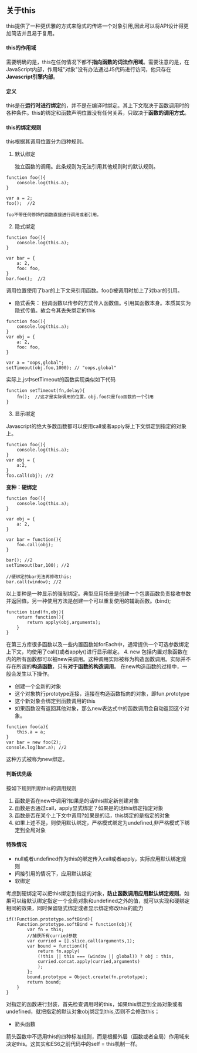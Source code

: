 
## 关于this
this提供了一种更优雅的方式来隐式的传递一个对象引用,因此可以将API设计得更加简洁并且易于复用。
#### this的作用域
需要明确的是，this在任何情况下都不**指向函数的词法作用域**。需要注意的是，在JavaScript内部，作用域"对象"没有办法通过JS代码进行访问，他只存在**Javascript引擎内部**。
#### 定义
this是在**运行时进行绑定**的，并不是在编译时绑定。其上下文取决于函数调用时的各种条件。this的绑定和函数声明位置没有任何关系，只取决于**函数的调用方式**。
#### this的绑定规则
this根据其调用位置分为四种规则。
1. 默认绑定
    
    独立函数的调用。此条规则为无法引用其他规则时的默认规则。 

```
function foo(){
    console.log(this.a);
}

var a = 2;
foo();  //2
```
    foo不带任何修饰的函数直接进行调用或者引用。

2. 隐式绑定

```
function foo(){
    console.log(this.a);
}

var bar = {
    a: 2,
    foo: foo,
}
bar.foo();  //2
```
调用位置使用了bar的上下文来引用函数。foo()被调用时加上了对bar的引用。

- 隐式丢失： 回调函数以传参的方式传入函数值。引用其函数本身。本质其实为隐式传值。故会令其丢失绑定的this

```
function foo(){
    console.log(this.a);
}
var obj = {
    a: 2,
    foo: foo,
}

var a = "oops,global";
setTimeout(obj.foo,1000); // "oops,global"
```
实际上,js中setTimeout的函数实现类似如下代码

```
function setTimeout(fn,delay){
    fn();  //这才是实际调用的位置，obj.foo只是foo函数的一个引用
}
```

3. 显示绑定

Javascript的绝大多数函数都可以使用call或者apply将上下文绑定到指定的对象上。

```
function foo(){
    console.log(this.a);
}
var obj = {
    a:2,
}
foo.call(obj); //2
```

**变种：硬绑定**

```
function foo(){
    console.log(this.a);
}

var obj = {
    a: 2,
}

var bar = function(){
    foo.call(obj);
}

bar(); //2
setTimeout(bar,100); //2

//硬绑定的bar无法再修改this;
bar.call(window); //2
```
以上变种是一种显示的强制绑定。典型应用场景是创建一个包裹函数负责接收参数并返回值。另一种使用方法是创建一个可以重复使用的辅助函数。(bind);

```
function bind(fn,obj){
    return function(){
        return apply(obj,arguments);
    }
}
```
在第三方库很多函数以及一些内置函数如forEach中，通常提供一个可选参数绑定上下文，均使用了call()或者apply()进行显示绑定。
4. new
包括内置对象函数在内的所有函数都可以被new来调用。这种调用实际被称为构造函数调用。实际并不存在所谓的**构造函数**，只有**对于函数的构造调用**。
在new构造函数的过程中，一般会发生以下操作。
- 创建一个全新的对象
- 这个对象执行prototype连接，连接在构造函数指向的对象，即fun.prototype
- 这个新对象会绑定到函数调用的this
- 如果函数没有返回其他对象，那么new表达式中的函数调用会自动返回这个对象。

```
function foo(a){
    this.a = a;
}
var bar = new foo(2);
console.log(bar.a); //2
```
这种方式被称为new绑定。

#### 判断优先级
按如下规则判断this的调用规则
1. 函数是否在new中调用?如果是的话this绑定新创建对象
2. 函数是否通过call，apply显式绑定？如果是的话this绑定指定对象
3. 函数是否在某个上下文中调用?如果是的话，this绑定的是指定的对象
4. 如果上述不是，则使用默认绑定，严格模式绑定为undefined,非严格模式下绑定到全局对象

#### 特殊情况
- null或者undefined作为this的绑定传入call或者apply，实际应用默认绑定规则
- 间接引用的情况下，应用默认绑定
- 软绑定

考虑到硬绑定可以把this绑定到指定的对象，**防止函数调用应用默认绑定规则**。如果可以给默认绑定指定一个全局对象和undefined之外的值，就可以实现和硬绑定相同的效果，同时保留隐式绑定或者显示绑定修改this的能力
```
if(!Function.prototype.softBind){
    Function.prototype.softBind = function(obj){
        var fn = this;
        //捕获所有curried参数
        var curried = [].slice.call(arguments,1);
        var bound = function(){
            return fn.apply(
            (!this || this === (window || global)) ? obj : this,
            curried.concat.apply(curried,arguments)
            );
        };
        bound.prototype = Object.create(fn.prototype);
        return bound;
    }
}
```
对指定的函数进行封装，首先检查调用时的this，如果this绑定到全局对象或者undefined，就把指定的默认对象obj绑定到this,否则不会修改this；

- 箭头函数

箭头函数中不适用this的四种标准规则，而是根据外层（函数或者全局）作用域来决定this。这其实和ES6之前代码中的self = this机制一样。